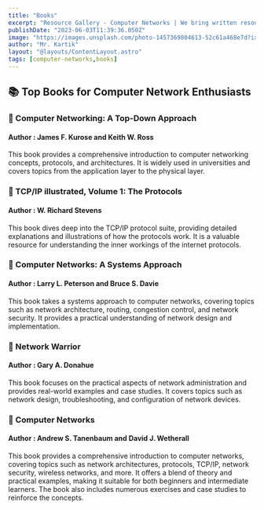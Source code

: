 ```yaml
---
title: "Books"
excerpt: "Resource Gallery - Computer Networks | We bring written resources realated to  Computer Networks."
publishDate: "2023-06-03T11:39:36.050Z"
image: "https://images.unsplash.com/photo-1457369804613-52c61a468e7d?ixlib=rb-4.0.3&ixid=M3wxMjA3fDB8MHxwaG90by1wYWdlfHx8fGVufDB8fHx8fA%3D%3D&auto=format&fit=crop&w=1170&q=80"
author: "Mr. Kartik"
layout: "@layouts/ContentLayout.astro"
tags: [computer-networks,books]
---
```


## 📚 Top Books for Computer Network Enthusiasts

### 📕 Computer Networking: A Top-Down Approach
#### Author : James F. Kurose and Keith W. Ross
This book provides a comprehensive introduction to computer networking concepts, protocols, and architectures. It is widely used in universities and covers topics from the application layer to the physical layer.

### 📕 TCP/IP illustrated, Volume 1: The Protocols
#### Author : W. Richard Stevens
This book dives deep into the TCP/IP protocol suite, providing detailed explanations and illustrations of how the protocols work. It is a valuable resource for understanding the inner workings of the internet protocols.

### 📕 Computer Networks: A Systems Approach
#### Author : Larry L. Peterson and Bruce S. Davie
This book takes a systems approach to computer networks, covering topics such as network architecture, routing, congestion control, and network security. It provides a practical understanding of network design and implementation.

### 📕 Network Warrior
#### Author : Gary A. Donahue
This book focuses on the practical aspects of network administration and provides real-world examples and case studies. It covers topics such as network design, troubleshooting, and configuration of network devices.

### 📕 Computer Networks
#### Author : Andrew S. Tanenbaum and David J. Wetherall
This book provides a comprehensive introduction to computer networks, covering topics such as network architectures, protocols, TCP/IP, network security, wireless networks, and more. It offers a blend of theory and practical examples, making it suitable for both beginners and intermediate learners. The book also includes numerous exercises and case studies to reinforce the concepts.
 